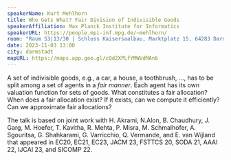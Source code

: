 ```yaml
---
speakerName: Kurt Mehlhorn
title: Who Gets What? Fair Division of Indivisible Goods
speakerAffiliation: Max Planck Institute for Informatics
speakerURL: https://people.mpi-inf.mpg.de/~mehlhorn/
room: "Raum S3|13/30 | Schloss Kaisersaalbau, Marktplatz 15, 64283 Darmstadt"
date: 2023-11-03 13:00
city: darmstadt
mapURL: https://maps.app.goo.gl/cQd2XPLfYMWVdMAn6
---
```


A set of indivisible goods, e.g., a car, a house, a toothbrush, ..., has to be split among a set of agents in a _fair manner_. Each agent has its own valuation function for sets of goods. What constitutes a fair allocation? When does a fair allocation exist? If it exists, can we compute it efficiently? Can we approximate fair allocations?

The talk is based on joint work with H. Akrami, N.Alon, B. Chaudhury, J. Garg, M. Hoefer, T. Kavitha, R. Mehta, P. Misra, M. Schmalhofer, A. Sgouritsa, G. Shahkarami, G. Varricchio, Q. Vermande, and E. van Wijland that appeared in EC20, EC21, EC23, JACM 23, FSTTCS 20, SODA 21, AAAI 22, IJCAI 23, and SICOMP 22.
